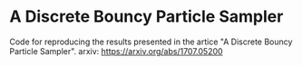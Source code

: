 # A Discrete Bouncy Particle Sampler

Code for reproducing the results presented in the artice "A Discrete Bouncy Particle Sampler". 
arxiv: https://arxiv.org/abs/1707.05200
